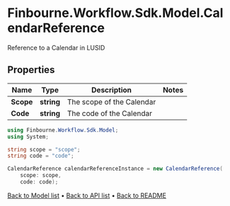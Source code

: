 # Finbourne.Workflow.Sdk.Model.CalendarReference
Reference to a Calendar in LUSID

## Properties

Name | Type | Description | Notes
------------ | ------------- | ------------- | -------------
**Scope** | **string** | The scope of the Calendar | 
**Code** | **string** | The code of the Calendar | 

```csharp
using Finbourne.Workflow.Sdk.Model;
using System;

string scope = "scope";
string code = "code";

CalendarReference calendarReferenceInstance = new CalendarReference(
    scope: scope,
    code: code);
```

[Back to Model list](../README.md#documentation-for-models) &#8226; [Back to API list](../README.md#documentation-for-api-endpoints) &#8226; [Back to README](../README.md)
